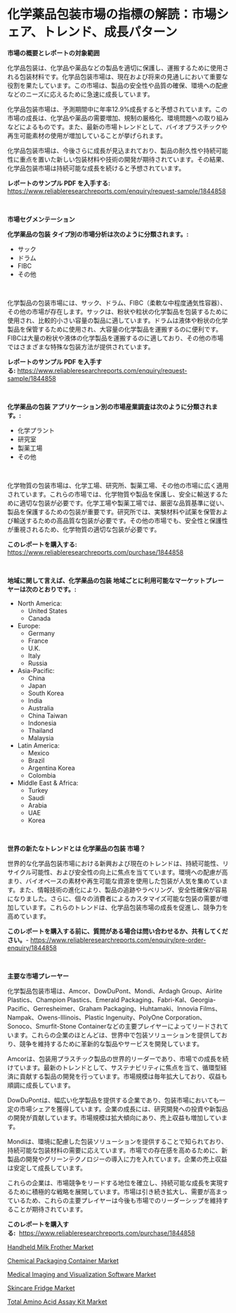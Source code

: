 <p><h1>化学薬品包装市場の指標の解読：市場シェア、トレンド、成長パターン</h1></p><p><strong>市場の概要とレポートの対象範囲</strong></p>
<p><p>化学品包装は、化学品や薬品などの製品を適切に保護し、運搬するために使用される包装材料です。化学品包装市場は、現在および将来の見通しにおいて重要な役割を果たしています。この市場は、製品の安全性や品質の確保、環境への配慮などのニーズに応えるために急速に成長しています。</p><p>化学品包装市場は、予測期間中に年率12.9%成長すると予想されています。この市場の成長は、化学品や薬品の需要増加、規制の厳格化、環境問題への取り組みなどによるものです。また、最新の市場トレンドとして、バイオプラスチックや再生可能素材の使用が増加していることが挙げられます。</p><p>化学品包装市場は、今後さらに成長が見込まれており、製品の耐久性や持続可能性に重点を置いた新しい包装材料や技術の開発が期待されています。その結果、化学品包装市場は持続可能な成長を続けると予想されています。</p></p>
<p><strong>レポートのサンプル PDF を入手する:</strong> <a href="https://www.reliableresearchreports.com/enquiry/request-sample/1844858">https://www.reliableresearchreports.com/enquiry/request-sample/1844858</a></p>
<p>&nbsp;</p>
<p><strong>市場セグメンテーション</strong></p>
<p><strong>化学薬品の包装 タイプ別の市場分析は次のように分類されます。:</strong></p>
<p><ul><li>サック</li><li>ドラム</li><li>FIBC</li><li>その他</li></ul></p>
<p>&nbsp;</p>
<p><p>化学製品の包装市場には、サック、ドラム、FIBC（柔軟な中程度通気性容器）、その他の市場が存在します。サックは、粉状や粒状の化学製品を包装するために使用され、比較的小さい容量の製品に適しています。ドラムは液体や粉状の化学製品を保管するために使用され、大容量の化学製品を運搬するのに便利です。FIBCは大量の粉状や液体の化学製品を運搬するのに適しており、その他の市場ではさまざまな特殊な包装方法が提供されています。</p></p>
<p><strong>レポートのサンプル PDF を入手する:</strong>&nbsp;<a href="https://www.reliableresearchreports.com/enquiry/request-sample/1844858">https://www.reliableresearchreports.com/enquiry/request-sample/1844858</a></p>
<p>&nbsp;</p>
<p><strong> 化学薬品の包装 アプリケーション別の市場産業調査は次のように分類されます。:</strong></p>
<p><ul><li>化学プラント</li><li>研究室</li><li>製薬工場</li><li>その他</li></ul></p>
<p>&nbsp;</p>
<p><p>化学物質の包装市場は、化学工場、研究所、製薬工場、その他の市場に広く適用されています。これらの市場では、化学物質や製品を保護し、安全に輸送するために適切な包装が必要です。化学工場や製薬工場では、厳密な品質基準に従い、製品を保護するための包装が重要です。研究所では、実験材料や試薬を保管および輸送するための高品質な包装が必要です。その他の市場でも、安全性と保護性が重視されるため、化学物質の適切な包装が必要です。</p></p>
<p><strong>このレポートを購入する:</strong>&nbsp; <a href="https://www.reliableresearchreports.com/purchase/1844858">https://www.reliableresearchreports.com/purchase/1844858</a></p>
<p>&nbsp;</p>
<p><strong>地域に関して言えば、化学薬品の包装 地域ごとに利用可能なマーケットプレーヤーは次のとおりです。:</strong></p>
<p><ul>
    <li>
        North America:
        <ul>
            <li>United States</li>
            <li>Canada</li>
        </ul>
    </li>
    <li>
        Europe:
        <ul>
            <li>Germany</li>
            <li>France</li>
            <li>U.K.</li>
            <li>Italy</li>
            <li>Russia</li>
        </ul>
    </li>
    <li>
        Asia-Pacific:
        <ul>
            <li>China</li>
            <li>Japan</li>
            <li>South Korea</li>
            <li>India</li>
            <li>Australia</li>
            <li>China Taiwan</li>
            <li>Indonesia</li>
            <li>Thailand</li>
            <li>Malaysia</li>
        </ul>
    </li>
    <li>
        Latin America:
        <ul>
            <li>Mexico</li>
            <li>Brazil</li>
            <li>Argentina Korea</li>
            <li>Colombia</li>
        </ul>
    </li>
    <li>
        Middle East & Africa:
        <ul>
            <li>Turkey</li>
            <li>Saudi</li>
            <li>Arabia</li>
            <li>UAE</li>
            <li>Korea</li>
        </ul>
    </li>
    </ul></p>
<p>&nbsp;</p>
<p><strong>世界の新たなトレンドとは 化学薬品の包装 市場？</strong></p>
<p><p>世界的な化学品包装市場における新興および現在のトレンドは、持続可能性、リサイクル可能性、および安全性の向上に焦点を当てています。環境への配慮が高まり、バイオベースの素材や再生可能な資源を使用した包装が人気を集めています。また、情報技術の進化により、製品の追跡やラベリング、安全性確保が容易になりました。さらに、個々の消費者によるカスタマイズ可能な包装の需要が増加しています。これらのトレンドは、化学品包装市場の成長を促進し、競争力を高めています。</p></p>
<p><strong>このレポートを購入する前に、質問がある場合は問い合わせるか、共有してください。</strong>- <a href="https://www.reliableresearchreports.com/enquiry/pre-order-enquiry/1844858">https://www.reliableresearchreports.com/enquiry/pre-order-enquiry/1844858</a></p>
<p>&nbsp;</p>
<p><strong>主要な市場プレーヤー</strong></p>
<p><p>化学製品包装市場は、Amcor、DowDuPont、Mondi、Ardagh Group、Airlite Plastics、Champion Plastics、Emerald Packaging、Fabri-Kal、Georgia-Pacific、Gerresheimer、Graham Packaging、Huhtamaki、Innovia Films、Nampak、Owens-Illinois、Plastic Ingenuity、PolyOne Corporation、Sonoco、Smurfit-Stone Containerなどの主要プレイヤーによってリードされています。これらの企業のほとんどは、世界中で包装ソリューションを提供しており、競争を維持するために革新的な製品やサービスを開発しています。</p><p>Amcorは、包装用プラスチック製品の世界的リーダーであり、市場での成長を続けています。最新のトレンドとして、サステナビリティに焦点を当て、循環型経済に貢献する製品の開発を行っています。市場規模は毎年拡大しており、収益も順調に成長しています。</p><p>DowDuPontは、幅広い化学製品を提供する企業であり、包装市場においても一定の市場シェアを獲得しています。企業の成長には、研究開発への投資や新製品の開発が貢献しています。市場規模は拡大傾向にあり、売上収益も増加しています。</p><p>Mondiは、環境に配慮した包装ソリューションを提供することで知られており、持続可能な包装材料の需要に応えています。市場での存在感を高めるために、新製品の開発やグリーンテクノロジーの導入に力を入れています。企業の売上収益は安定して成長しています。</p><p>これらの企業は、市場競争をリードする地位を確立し、持続可能な成長を実現するために積極的な戦略を展開しています。市場は引き続き拡大し、需要が高まっているため、これらの主要プレイヤーは今後も市場でのリーダーシップを維持することが期待されています。</p></p>
<p><strong>このレポートを購入する:</strong>&nbsp;&nbsp;<a href="https://www.reliableresearchreports.com/purchase/1844858">https://www.reliableresearchreports.com/purchase/1844858</a></p>
<p><p><a href="https://view.publitas.com/reportprime-1/handheld-milk-frother-market-research-report-reveals-the-latest-trends-and-opportunities-of-this-market-for-period-from-2024-2031/">Handheld Milk Frother Market</a></p><p><a href="https://glittery-fuchsia-86a.notion.site/Chemical-Packaging-Container-Market-Size-and-Growth-Market-Segmentation-Regional-and-Country-Break-8cd320da1fe0461c90c1c4234ab4cb49">Chemical Packaging Container Market</a></p><p><a href="https://acidic-farm-354.notion.site/Medical-Imaging-and-Visualization-Software-Market-Size-Share-Trends-Analysis-Report-By-Applicatio-6d40bc59f1fc467490559fa8ac019949">Medical Imaging and Visualization Software Market</a></p><p><a href="https://view.publitas.com/reportprime-1/skincare-fridge-market-challenges-opportunities-and-growth-drivers-and-major-market-players-forecasted-for-period-from-2024-2031/">Skincare Fridge Market</a></p><p><a href="https://glittery-fuchsia-86a.notion.site/Total-Amino-Acid-Assay-Kit-Market-Research-Report-Provides-thorough-Industry-Overview-which-offers--bf9385e350044b54a621312a1600b7f4">Total Amino Acid Assay Kit Market</a></p></p>